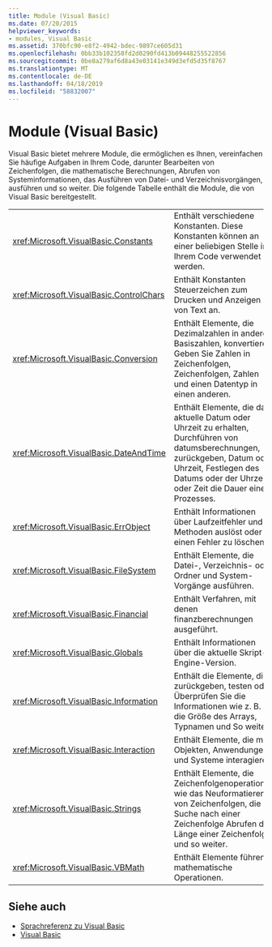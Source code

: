 ```yaml
---
title: Module (Visual Basic)
ms.date: 07/20/2015
helpviewer_keywords:
- modules, Visual Basic
ms.assetid: 370bfc90-e8f2-4942-bdec-9897ce605d31
ms.openlocfilehash: 0bb33b102358fd2d0290fd413b09448255522856
ms.sourcegitcommit: 0be8a279af6d8a43e03141e349d3efd5d35f8767
ms.translationtype: MT
ms.contentlocale: de-DE
ms.lasthandoff: 04/18/2019
ms.locfileid: "58832007"
---
```

# <a name="modules-visual-basic"></a>Module (Visual Basic)
Visual Basic bietet mehrere Module, die ermöglichen es Ihnen, vereinfachen Sie häufige Aufgaben in Ihrem Code, darunter Bearbeiten von Zeichenfolgen, die mathematische Berechnungen, Abrufen von Systeminformationen, das Ausführen von Datei- und Verzeichnisvorgängen, ausführen und so weiter. Die folgende Tabelle enthält die Module, die von Visual Basic bereitgestellt.  
  
|||  
|---|---|  
|<xref:Microsoft.VisualBasic.Constants>|Enthält verschiedene Konstanten. Diese Konstanten können an einer beliebigen Stelle in Ihrem Code verwendet werden.|  
|<xref:Microsoft.VisualBasic.ControlChars>|Enthält Konstanten Steuerzeichen zum Drucken und Anzeigen von Text an.|  
|<xref:Microsoft.VisualBasic.Conversion>|Enthält Elemente, die Dezimalzahlen in andere Basiszahlen, konvertieren. Geben Sie Zahlen in Zeichenfolgen, Zeichenfolgen, Zahlen und einen Datentyp in einen anderen.|  
|<xref:Microsoft.VisualBasic.DateAndTime>|Enthält Elemente, die das aktuelle Datum oder Uhrzeit zu erhalten, Durchführen von datumsberechnungen, zurückgeben, Datum oder Uhrzeit, Festlegen des Datums oder der Uhrzeit oder Zeit die Dauer eines Prozesses.|  
|<xref:Microsoft.VisualBasic.ErrObject>|Enthält Informationen über Laufzeitfehler und Methoden auslöst oder einen Fehler zu löschen.|  
|<xref:Microsoft.VisualBasic.FileSystem>|Enthält Elemente, die Datei-, Verzeichnis- oder Ordner und System-Vorgänge ausführen.|  
|<xref:Microsoft.VisualBasic.Financial>|Enthält Verfahren, mit denen finanzberechnungen ausgeführt.|  
|<xref:Microsoft.VisualBasic.Globals>|Enthält Informationen über die aktuelle Skript-Engine-Version.|  
|<xref:Microsoft.VisualBasic.Information>|Enthält die Elemente, die zurückgeben, testen oder Überprüfen Sie die Informationen wie z. B. die Größe des Arrays, Typnamen und So weiter.|  
|<xref:Microsoft.VisualBasic.Interaction>|Enthält Elemente, die mit Objekten, Anwendungen und Systeme interagieren.|  
|<xref:Microsoft.VisualBasic.Strings>|Enthält Elemente, die Zeichenfolgenoperationen wie das Neuformatieren von Zeichenfolgen, die Suche nach einer Zeichenfolge Abrufen der Länge einer Zeichenfolge, und so weiter.|  
|<xref:Microsoft.VisualBasic.VBMath>|Enthält Elemente führen mathematische Operationen.|  
  
## <a name="see-also"></a>Siehe auch

- [Sprachreferenz zu Visual Basic](../../visual-basic/language-reference/index.md)
- [Visual Basic](../../visual-basic/index.md)

